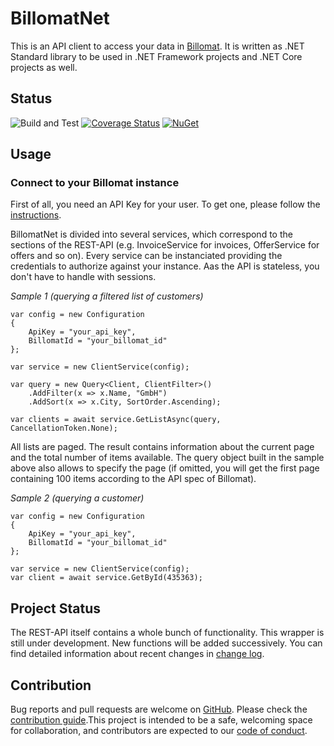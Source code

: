 # BillomatNet

This is an API client to access your data in [Billomat](https://www.billomat.com/). It is written as .NET Standard library to be used in .NET Framework projects and .NET Core projects as well. 

## Status

![Build and Test](https://github.com/DevelappersGmbH/BillomatNet/workflows/CI%20Build%20and%20Test/badge.svg)
[![Coverage Status](https://coveralls.io/repos/github/DevelappersGmbH/BillomatNet/badge.svg?branch=master)](https://coveralls.io/github/DevelappersGmbH/BillomatNet?branch=master)
[![NuGet](https://img.shields.io/nuget/dt/Develappers.BillomatNet.svg)](https://www.nuget.org/packages/Develappers.BillomatNet/)

## Usage

### Connect to your Billomat instance

First of all, you need an API Key for your user. To get one, please follow the [instructions](https://www.billomat.com/api/grundlagen/authentifizierung/).

BillomatNet is divided into several services, which correspond to the sections of the REST-API (e.g. InvoiceService for invoices, OfferService for offers and so on). Every service can be instanciated providing the credentials to authorize against your instance. Aas the API is stateless, you don't have to handle with sessions.
 
*Sample 1 (querying a filtered list of customers)*
```
var config = new Configuration
{
    ApiKey = "your_api_key",
    BillomatId = "your_billomat_id"
};

var service = new ClientService(config);

var query = new Query<Client, ClientFilter>()
    .AddFilter(x => x.Name, "GmbH")
    .AddSort(x => x.City, SortOrder.Ascending);

var clients = await service.GetListAsync(query, CancellationToken.None);
```

All lists are paged. The result contains information about the current page and the total number of items available. The query object built in the sample above also allows to specify the page (if omitted, you will get the first page containing 100 items according to the API spec of Billomat).

*Sample 2 (querying a customer)*
```
var config = new Configuration
{
    ApiKey = "your_api_key",
    BillomatId = "your_billomat_id"
};

var service = new ClientService(config);
var client = await service.GetById(435363);
```

## Project Status

The REST-API itself contains a whole bunch of functionality. This wrapper is still under development. New functions will be added 
successively. You can find detailed information about recent changes in [change log](CHANGELOG.md).

## Contribution

Bug reports and pull requests are welcome on [GitHub](https://github.com/martinhey/BillomatNet). Please check the [contribution guide](CONTRIBUTING.md).This project is intended to be a safe, welcoming space for collaboration, and contributors are expected to our [code of conduct](CODE_OF_CONDUCT.md).
